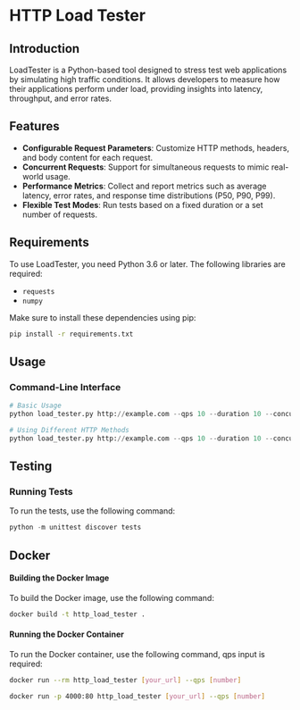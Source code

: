 # HTTP Load Tester

## Introduction

LoadTester is a Python-based tool designed to stress test web applications by simulating high traffic conditions. It allows developers to measure how their applications perform under load, providing insights into latency, throughput, and error rates.

## Features

- **Configurable Request Parameters**: Customize HTTP methods, headers, and body content for each request.
- **Concurrent Requests**: Support for simultaneous requests to mimic real-world usage.
- **Performance Metrics**: Collect and report metrics such as average latency, error rates, and response time distributions (P50, P90, P99).
- **Flexible Test Modes**: Run tests based on a fixed duration or a set number of requests.

## Requirements

To use LoadTester, you need Python 3.6 or later. The following libraries are required:

- `requests`
- `numpy`

Make sure to install these dependencies using pip:

```sh
pip install -r requirements.txt
```

## Usage

### Command-Line Interface

```python
# Basic Usage
python load_tester.py http://example.com --qps 10 --duration 10 --concurrent 5

# Using Different HTTP Methods
python load_tester.py http://example.com --qps 10 --duration 10 --concurrent 5 --method POST --body '{\"key\": \"value\"}'
```

## Testing

### Running Tests
To run the tests, use the following command:
```python
python -m unittest discover tests
```

## Docker

#### Building the Docker Image
To build the Docker image, use the following command:
```sh
docker build -t http_load_tester .
```

#### Running the Docker Container
To run the Docker container, use the following command, qps input is required:
```sh
docker run --rm http_load_tester [your_url] --qps [number]

```

```sh
docker run -p 4000:80 http_load_tester [your_url] --qps [number] 
```
